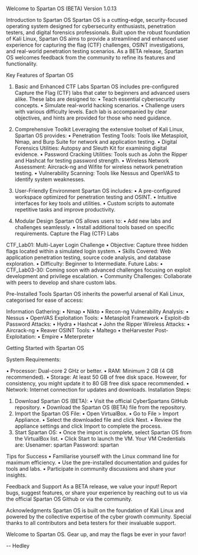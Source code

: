 Welcome to Spartan OS (BETA)
Version 1.0.13


Introduction to Spartan OS
Spartan OS is a cutting-edge, security-focused operating system designed for cybersecurity enthusiasts,
penetration testers, and digital forensics professionals. Built upon the robust foundation of Kali Linux,
Spartan OS aims to provide a streamlined and enhanced user experience for capturing the flag (CTF)
challenges, OSINT investigations, and real-world penetration testing scenarios. As a BETA release,
Spartan OS welcomes feedback from the community to refine its features and functionality.


Key Features of Spartan OS

1. Basic and Enhanced CTF Labs
Spartan OS includes pre-configured Capture the Flag (CTF) labs that cater to beginners and advanced
users alike. These labs are designed to:
• Teach essential cybersecurity concepts.
• Simulate real-world hacking scenarios.
• Challenge users with various difficulty levels.
Each lab is accompanied by clear objectives, and hints are provided for those who need guidance.

2. Comprehensive Toolkit
Leveraging the extensive toolset of Kali Linux, Spartan OS provides:
• Penetration Testing Tools: Tools like Metasploit, Nmap, and Burp Suite for network and
application testing.
• Digital Forensics Utilities: Autopsy and Sleuth Kit for examining digital evidence.
• Password Cracking Utilities: Tools such as John the Ripper and Hashcat for testing password
strength.
• Wireless Network Assessment: Aircrack-ng and Wifite for wireless network penetration
testing.
• Vulnerability Scanning: Tools like Nessus and OpenVAS to identify system weaknesses.

3. User-Friendly Environment
Spartan OS includes:
• A pre-configured workspace optimized for penetration testing and OSINT.
• Intuitive interfaces for key tools and utilities.
• Custom scripts to automate repetitive tasks and improve productivity.

4. Modular Design
Spartan OS allows users to:
• Add new labs and challenges seamlessly.
• Install additional tools based on specific requirements.
Capture the Flag (CTF) Labs

CTF_Lab01: Multi-Layer Login Challenge
• Objective: Capture three hidden flags located within a simulated login system.
• Skills Covered: Web application penetration testing, source code analysis, and database
exploration.
• Difficulty: Beginner to Intermediate.
Future Labs:
• CTF_Lab03-30: Coming soon with advanced challenges focusing on exploit development and
privilege escalation.
• Community Challenges: Collaborate with peers to develop and share custom labs.


Pre-Installed Tools
Spartan OS inherits the powerful arsenal of Kali Linux, categorised for ease of access:

Information Gathering:
• Nmap
• Nikto
• Recon-ng
Vulnerability Analysis:
• Nessus
• OpenVAS
Exploitation Tools:
• Metasploit Framework
• Exploit-db
Password Attacks:
• Hydra
• Hashcat
• John the Ripper
Wireless Attacks:
• Aircrack-ng
• Reaver
OSINT Tools:
• Maltego
• theHarvester
Post-Exploitation:
• Empire
• Meterpreter


Getting Started with Spartan OS

System Requirements:

• Processor: Dual-core 2 GHz or better.
• RAM: Minimum 2 GB (4 GB recommended).
• Storage: At least 50 GB of free disk space. However, for consistency, you might update it to 80
GB free disk space recommended.
• Network: Internet connection for updates and downloads.
Installation Steps:
1. Download Spartan OS (BETA):
• Visit the official CyberSpartans GitHub repository.
• Download the Spartan OS (BETA) file from the repository.
2. Import the Spartan OS File:
• Open VirtualBox.
• Go to File > Import Appliance.
• Select the downloaded file and click Next.
• Review the appliance settings and click Import to complete the process.
3. Start Spartan OS:
• Once the import is complete, select Spartan OS from the VirtualBox list.
• Click Start to launch the VM.
Your VM Credentials are:
Usenamer: spartan
Password: spartan

Tips for Success
• Familiarise yourself with the Linux command line for maximum efficiency.
• Use the pre-installed documentation and guides for tools and labs.
• Participate in community discussions and share your insights.


Feedback and Support
As a BETA release, we value your input! Report bugs, suggest features, or share your experience by
reaching out to us via the official Spartan OS Github or via the community.


Acknowledgments
Spartan OS is built on the foundation of Kali Linux and powered by the collective expertise of the
cyber growth community. Special thanks to all contributors and beta testers for their invaluable support.


Welcome to Spartan OS. Gear up, and may the flags be ever in your favor!

-- Hedley
